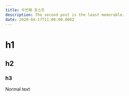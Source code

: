 ```yaml
---
title: 두번째 포스트
description: The second post is the least memorable.
date: 2020-04-17T11:00:00.000Z
---
```


# h1

## h2

### h3

Normal text
